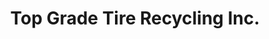 ---
title: "Top Grade Tire Recycling Inc."
url: /kelowna/top-grade-tire-recycling-inc/
shop: Reifen
---